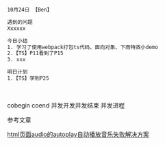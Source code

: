 ```html
10月24日 【Ben】

遇到的问题
Xxxxxx

今日小结
1. 学习了使用webpack打包ts代码、面向对象、下雨特效小demo
2.【TS】P11看到了P15
3. xxx

明日计划
1.【TS】学到P25
```

​	

cobegin coend 并发开发并发结束 并发进程

参考文章

[html页面audio的autoplay自动播放音乐失败解决方案](https://blog.csdn.net/hrgrghb/article/details/123053087?ops_request_misc=&request_id=&biz_id=102&utm_term=html%20mp3%20autoplay&utm_medium=distribute.pc_search_result.none-task-blog-2~all~sobaiduweb~default-0-123053087.142^v59^pc_rank_34_queryrelevant25,201^v3^control_1&spm=1018.2226.3001.4187)